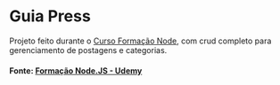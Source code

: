 # Guia Press

<p>Projeto feito durante o <a href="https://github.com/inessouza/node/tree/main/cursos/formacao-node"> Curso Formação Node</a>, com crud completo para gerenciamento de postagens e categorias.</p>

#### Fonte: <a href="https://www.udemy.com/course/formacao-nodejs/">Formação Node.JS - Udemy</a>
